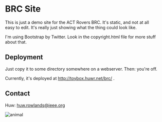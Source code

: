 BRC Site
========

This is just a demo site for the ACT Rovers BRC.  It's static, and not at all easy to edit.  It's really just showing what the thing could look like.

I'm using Bootstrap by Twitter.  Look in the copyright.html file for more stuff about that.

Deployment
----------
Just copy it to some directory somewhere on a webserver.  Then: you're off.

Currently, it's deployed at <http://toybox.huwr.net/brc/> . 

Contact
-------
Huw: huw.rowlands@ieee.org

![animal](http://lorempixel.com/400/200/animals/)